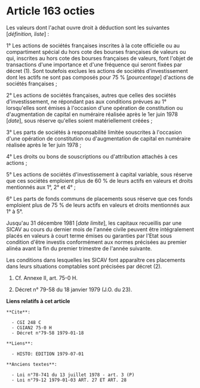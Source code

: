 # Article 163 octies

Les valeurs dont l'achat ouvre droit à déduction sont les suivantes [*définition, liste*] :

1° Les actions de sociétés françaises inscrites à la cote officielle ou au compartiment spécial du hors cote des bourses
françaises de valeurs ou qui, inscrites au hors cote des bourses françaises de valeurs, font l'objet de transactions d'une
importance et d'une fréquence qui seront fixées par décret (1). Sont toutefois exclues les actions de sociétés
d'investissement dont les actifs ne sont pas composés pour 75 % [*pourcentage*] d'actions de sociétés françaises ;

2° Les actions de sociétés françaises, autres que celles des sociétés d'investissement, ne répondant pas aux conditions
prévues au 1° lorsqu'elles sont émises à l'occasion d'une opération de constitution ou d'augmentation de capital en numéraire
réalisée après le 1er juin 1978 [*date*], sous réserve qu'elles soient matériellement créées ;

3° Les parts de sociétés à responsabilité limitée souscrites à l'occasion d'une opération de constitution ou d'augmentation
de capital en numéraire réalisée après le 1er juin 1978 ;

4° Les droits ou bons de souscriptions ou d'attribution attachés à ces actions ;

5° Les actions de sociétés d'investissement à capital variable, sous réserve que ces sociétés emploient plus de 60 % de leurs
actifs en valeurs et droits mentionnés aux 1°, 2° et 4° ;

6° Les parts de fonds communs de placements sous réserve que ces fonds emploient plus de 75 % de leurs actifs en valeurs et
droits mentionnés aux 1° à 5°.

Jusqu'au 31 décembre 1981 [*date limite*], les capitaux recueillis par une SICAV au cours du dernier mois de l'année civile
peuvent être intégralement placés en valeurs à court terme émises ou garanties par l'Etat sous condition d'être investis
conformément aux normes précisées au premier alinéa avant la fin du premier trimestre de l'année suivante.

Les conditions dans lesquelles les SICAV font apparaître ces placements dans leurs situations comptables sont précisées par
décret (2).

1) Cf. Annexe II, art. 75-0 H.

2) Décret n° 79-58 du 18 janvier 1979 (J.O. du 23).

**Liens relatifs à cet article**

	**Cite**:

	  - CGI 248 C
	  - CGIAN2 75-0 H
	  - Décret n°79-58 1979-01-18

	**Liens**:

	  - HISTO: EDITION 1979-07-01

	**Anciens textes**:

	  - Loi n°78-741 du 13 juillet 1978 - art. 3 (P)
	  - Loi n°79-12 1979-01-03 ART. 27 ET ART. 28
